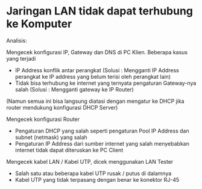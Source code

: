 # Jaringan LAN tidak dapat terhubung ke Komputer

Analisis:

Mengecek konfigurasi IP, Gateway dan DNS di PC Klien. Beberapa kasus yang terjadi
- IP Address konflik antar perangkat (Solusi : Mengganti IP Address perangkat ke IP address yang belum terisi oleh perangkat lain)
- Tidak bisa terhubung ke internet yang ternyata pengaturan Gateway-nya salah (Solusi : Mengganti gateway ke IP Router)

(Namun semua ini bisa langsung diatasi dengan mengatur ke DHCP jika router mendukung konfigurasi DHCP Server)

Mengecek konfigurasi Router
- Pengaturan DHCP yang salah seperti pengaturan Pool IP Address dan subnet (netmask) yang salah
- Pengaturan IP Address dari sumber internet yang salah menyebabkan internet tidak dapat diteruskan ke PC Client

Mengecek kabel LAN / Kabel UTP, dicek menggunakan LAN Tester
- Salah satu atau beberapa kabel UTP rusak / putus di dalamnya
- Kabel UTP yang tidak terpasang dengan benar ke konektor RJ-45 
